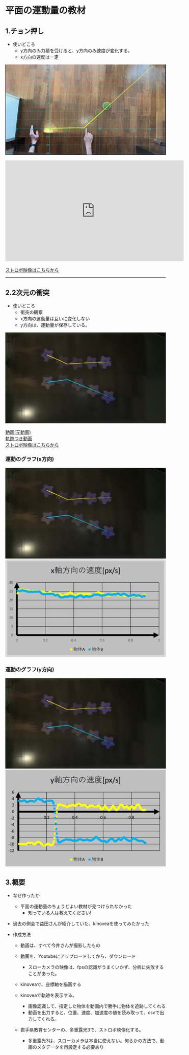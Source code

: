 # 平面の運動量の教材



## 1.チョン押し
  * 使いどころ
    * y方向のみ力積を受けると、y方向のみ速度が変化する。
    * x方向の速度は一定


![ストロボ](hovFig\z00013.jpg)  
<iframe width="560" height="315" src="https://www.youtube-nocookie.com/embed/tfy5O6SmMCY" frameborder="0" allow="accelerometer; autoplay; clipboard-write; encrypted-media; gyroscope; picture-in-picture" allowfullscreen></iframe>

[ストロボ映像はこちらから](https://phys-ken.github.io/2020buturikenkyu_slides/hovFig/animation_z.html)

---

## 2.2次元の衝突
* 使いどころ
  * 衝突の観察
  * x方向の運動量は互いに変化しない
  * y方向は、運動量が保存している。


![ストロボ](stFig/fig/z00005.jpg)

[動画(元動画)](https://www.youtube.com/watch?v=IpGUibvlSUE&feature=youtu.be)  
[軌跡つき動画](https://www.youtube.com/watch?v=UD6FcBrEHSc&feature=youtu.be)  
[ストロボ映像はこちらから](https://phys-ken.github.io/2020buturikenkyu_slides/stFig/2D_Mom.html)



### 運動のグラフ(x方向)
![ストロボ](stFig/fig/z00005.jpg)
![vx](stFig/vxt.png)


### 運動のグラフ(y方向)
![ストロボ](stFig/fig/z00005.jpg)
![vy](stFig/vyt.png)

## 3.概要
* なぜ作ったか
  * 平面の運動量のちょうどよい教材が見つけられなかった
    * 知っている人は教えてください!
* 過去の例会で益田さんが紹介していた、kinoveaを使ってみたかった

* 作成方法
  * 動画は、すべて今井さんが撮影したもの
  * 動画を、Youtubeにアップロードしてから、ダウンロード
    * スローカメラの映像は、fpsの認識がうまくいかず、分析に失敗することがあった。
  * kinoveaで、座標軸を描画する
  * kinoveaで軌跡を表示する。
    * 画像認識して、指定した物体を動画内で勝手に物体を追跡してくれる
    * 動画を出力すると、位置、速度、加速度の値を読み取って、csvで出力してくれる。
    
  * 岩手県教育センターの、多重露光3で、ストロボ映像化する。
    * 多重露光3は、スローカメラは本当に使えない。何らかの方法で、動画のメタデータを再設定する必要あり